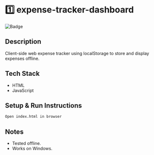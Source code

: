 # 1️⃣ expense-tracker-dashboard
![Badge](https://img.shields.io/badge/status-active-brightgreen)

## Description
Client-side web expense tracker using localStorage to store and display expenses offline.

## Tech Stack
- HTML
- JavaScript

## Setup & Run Instructions
```bash
Open index.html in browser
```

## Notes
- Tested offline.
- Works on Windows.
